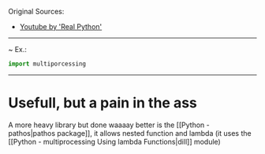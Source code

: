 
Original Sources:
- [Youtube by 'Real Python'](https://www.youtube.com/watch?v=aysceqdGFw8&list=PLP8GkvaIxJP1z5bu4NX_bFrEInBkAgTMr&index=5)
---
~ Ex.:
```python
import multiporcessing
```
---
# Usefull, but a pain in the ass
A more heavy library but done waaaay better is the [[Python - pathos|pathos package]], it allows nested function and lambda (it uses the [[Python - multiprocessing Using lambda Functions|dill]] module)